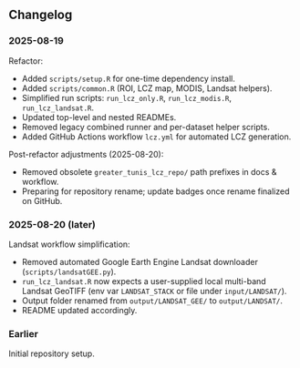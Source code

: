 ## Changelog

### 2025-08-19
Refactor:
- Added `scripts/setup.R` for one-time dependency install.
- Added `scripts/common.R` (ROI, LCZ map, MODIS, Landsat helpers).
- Simplified run scripts: `run_lcz_only.R`, `run_lcz_modis.R`, `run_lcz_landsat.R`.
- Updated top-level and nested READMEs.
- Removed legacy combined runner and per-dataset helper scripts.
- Added GitHub Actions workflow `lcz.yml` for automated LCZ generation.

Post-refactor adjustments (2025-08-20):
- Removed obsolete `greater_tunis_lcz_repo/` path prefixes in docs & workflow.
- Preparing for repository rename; update badges once rename finalized on GitHub.

### 2025-08-20 (later)
Landsat workflow simplification:
- Removed automated Google Earth Engine Landsat downloader (`scripts/landsatGEE.py`).
- `run_lcz_landsat.R` now expects a user-supplied local multi-band Landsat GeoTIFF (env var `LANDSAT_STACK` or file under `input/LANDSAT/`).
- Output folder renamed from `output/LANDSAT_GEE/` to `output/LANDSAT/`.
- README updated accordingly.

### Earlier
Initial repository setup.
